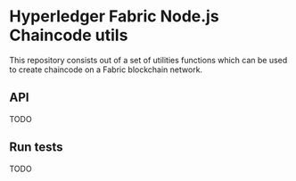 # Hyperledger Fabric Node.js Chaincode utils

This repository consists out of a set of utilities functions which can be used to create chaincode on a Fabric blockchain network.

## API

TODO

## Run tests
 TODO

